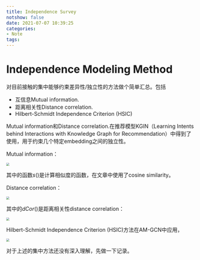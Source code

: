 ```yaml
---
title: Independence Survey
notshow: false
date: 2021-07-07 10:39:25
categories:
- Note
tags:
---
```


# Independence Modeling Method

对目前接触的集中能够约束差异性/独立性的方法做个简单汇总。包括

- 互信息Mutual information.
- 距离相关性Distance correlation.
- Hilbert-Schmidt Independence Criterion (HSIC)

<!--more-->

Mutual information和Distance correlation.在推荐模型KGIN（Learning Intents behind Interactions with Knowledge Graph for Recommendation）中得到了使用，用于约束几个特定embedding之间的独立性。

Mutual information：

<img src="https://lxy-blog-pics.oss-cn-beijing.aliyuncs.com/asssets/image-20210709151338821.png" style="zoom:50%;" />

其中的函数$s()$是计算相似度的函数，在文章中使用了cosine similarity。

Distance correlation：

<img src="https://lxy-blog-pics.oss-cn-beijing.aliyuncs.com/asssets/image-20210709151449098.png" style="zoom:50%;" />

其中的$dCor()$是距离相关性distance correlation：

<img src="https://lxy-blog-pics.oss-cn-beijing.aliyuncs.com/asssets/image-20210709151520931.png" style="zoom:50%;" />

Hilbert-Schmidt Independence Criterion (HSIC)方法在AM-GCN中应用，

<img src="https://lxy-blog-pics.oss-cn-beijing.aliyuncs.com/asssets/image-20210709151711018.png" style="zoom:50%;" />

对于上述的集中方法还没有深入理解，先做一下记录。
